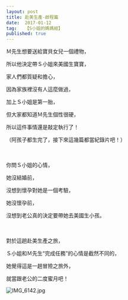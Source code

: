 ```yaml
---
layout: post
title: 赴美生產-啟程篇
date:  2017-01-12
tag:   【S小姐的媽媽經】
published: true 
---
```

<p>Ｍ先生想要送給寶貝女兒一個禮物，</p>

<p>所以他決定帶Ｓ小姐來美國生寶寶，</p>

<p>家人們都質疑和擔心，</p>

<p>因為家族裡沒有人這麼做過，</p>

<p>加上Ｓ小姐是第一胎，</p>

<p>但大家都知道Ｍ先生個性很硬，</p>

<p>所以這件事情還是敲定執行了！</p>

<p>（阿孩子都生完了，接下來這幾篇都當紀錄片吧！）<br>
<br>
&nbsp;</p>

<p>你問Ｓ小姐的心情，</p>

<p>她沒結婚前，</p>

<p>沒想到懷孕對她是一個考驗，</p>

<p>她沒懷孕前，</p>

<p>沒想到老公真的決定要帶她去美國生小孩。</p>

<p><br>
<br>
對於這趟赴美生產之旅，</p>

<p>Ｓ小姐和Ｍ先生“完成任務”的心情是截然不同的，</p>

<p>她覺得這是一趟冒險之旅外，</p>

<p>就當跟老公的二度蜜月吧！</p>

<p><img alt="IMG_6142.jpg" src="https://pic.pimg.tw/smlife543/1484621989-1570156141_n.jpg" title="IMG_6142.jpg"></p>

<p>&nbsp;</p>

